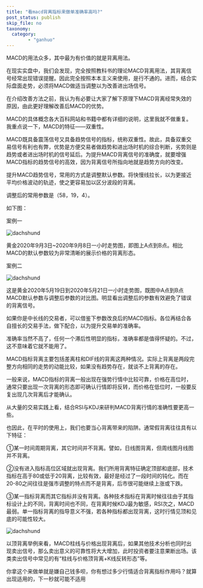 ```yaml
---
title: "看macd背离指标来做单准确率高吗?"
post_status: publish
skip_file: no
taxonomy:
  category:
        - "ganhuo"
---
```


MACD的用法众多，其中最为有价值的就是背离用法。

在现实实盘中，我们会发现，完全按照教科书的理论MACD背离用法，其背离信号经常出现错误提醒。因此完全按照本本主义来使用，是行不通的。进而，结合实际盘面走势，必须将MACD做适当调整以为改善进出场信号。

在介绍改善方法之前，我认为有必要让大家了解下原理下MACD背离经常失效的原因，由此更好理解改善后MACD的优势。

MACD的具体概念各大百科网站和书籍中都有详细的说明，这里我就不做重复。我重点说一下，MACD的特征——双重性。

MACD既具备震荡信号又具备趋势信号的指标，统称双重性。故此，具备双重交易信号有利也有弊，优势是方便交易者做趋势和进出场时机的综合判断，劣势则是趋势或者进出场时机的信号延后。为提升MACD背离信号的准确度，就要增强MACD指标的趋势信号的高效，因为背离信号所指向地就是趋势方向的改变。

提升MACD趋势信号，常用的方式是调整默认参数。将快慢线拉长，以为更接近平均价格波动的轨迹，使之更容易加以区分波段的背离。

调整后的常用参数是（58，19，4）。

如下图：

案例一

![dachshund](https://cdn.fendou.la/funstoutiao/2020/12/143907827.png "MACD1.png")

黄金2020年9月3日~2020年9月8日一小时走势图，即图上A点到B点。相比MACD的默认参数较为非常清晰的展示价格的背离形态。

案例二

![dachshund](https://cdn.fendou.la/funstoutiao/2020/12/143920811.png "MACD2.png")

这是黄金2020年5月19日到2020年5月21日一小时走势图，既图中A点到B点MACD默认参数与调整后参数的对比图。明显看出调整后的参数有效避免了错误的背离信号。

如果你是中长线的交易者，可以借鉴下参数改良后的MACD指标。各位再结合各自擅长的交易手法，做下配合，以为提升交易单的准确率。

准确率当然不高了，任何一个滞后性明显的指标，准确率都是值得怀疑的。不过，这不意味着它就不能用了。

MACD指标背离主要包括差离柱和DIF线的背离这两种情况。实际上背离是两段完整方向相同的走势的动能比较，如果没有趋势存在，就谈不上背离的存在。

一般来说，MACD指标的背离一般出现在强势行情中比较可靠，价格在高位时，通常只要出现一次背离的形态即可确认行情即将反转，而价格在低位时，一般要反复出现几次背离后才能确认。

从大量的交易实践上看，结合RSI与KDJ来研判MACD背离行情的准确性要更高一些。

也因此，在平时的使用上，我们也要当心背离带来的陷阱。通常假背离往往具有以下特征：

①某一时间周期背离，其它时间并不背离。譬如，日线图背离，但周线图月线图并不背离。

②没有进入指标高位区域就出现背离。我们所用背离特征确定顶部和底部，技术指标在高于80或低于20背离，比较有效，最好是经过了一段时间的钝化。而在20-80之间往往是强市调整的特点而不是背离，后市很可能继续上涨或下跌。

③某一指标背离而其它指标并没有背离。各种技术指标在背离时候往往由于其指标设计上的不同，背离时间也不同，在背离时候KDJ最为敏感，RSI次之，MACD最弱。单一指标背离的指导意义不强，若各种指标都出现背离，这时行情见顶和见底的可能性较大。

![dachshund](https://cdn.fendou.la/funstoutiao/2020/12/114203353.jpg "201.jpg")

以顶背离举例来看，MACD柱线与价格出现背离后，如果其他技术分析也同时出现卖出信号，那么卖出意义的可靠性将大大增加，此时投资者要注意果断出场。该类卖出信号中常见的有“柱线与价格顶背离+K线反转形态”等。

你拿这个来做单就是嫌自己钱多呗，你有想过多少行情适合背离指标作用吗？就算出现适用的，下一秒就可能不适用
